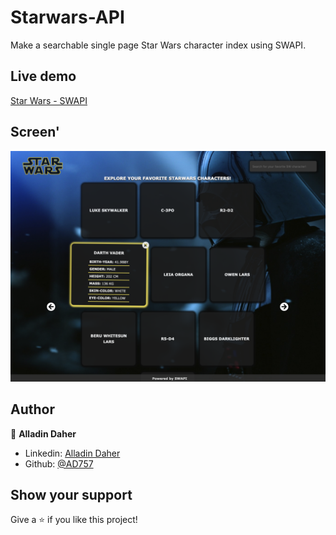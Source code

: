 # Starwars-API

Make a searchable single page Star Wars character index using SWAPI.
 
## Live demo

[Star Wars - SWAPI](http://sw-projekt.surge.sh/) 
 
## Screen'

![Screenshot](screen.png)

## Author

👤 **Alladin Daher**

* Linkedin: [Alladin Daher](https://www.linkedin.com/in/alladin-daher-404a92117)
* Github: [@AD757](https://github.com/AD757)

## Show your support

Give a ⭐️ if you like this project!
